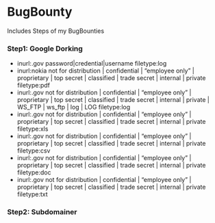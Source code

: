 # BugBounty
Includes Steps of my BugBounties

### Step1: Google Dorking
- inurl:.gov password|credential|username filetype:log
- inurl:nokia not for distribution | confidential | “employee only” | proprietary | top secret | classified | trade secret | internal | private filetype:pdf
- inurl:.gov not for distribution | confidential | “employee only” | proprietary | top secret | classified | trade secret | internal | private | WS_FTP | ws_ftp | log | LOG filetype:log
- inurl:.gov not for distribution | confidential | “employee only” | proprietary | top secret | classified | trade secret | internal | private filetype:xls
- inurl:.gov not for distribution | confidential | “employee only” | proprietary | top secret | classified | trade secret | internal | private filetype:csv
- inurl:.gov not for distribution | confidential | “employee only” | proprietary | top secret | classified | trade secret | internal | private filetype:doc
- inurl:.gov not for distribution | confidential | “employee only” | proprietary | top secret | classified | trade secret | internal | private filetype:txt

### Step2: Subdomainer
